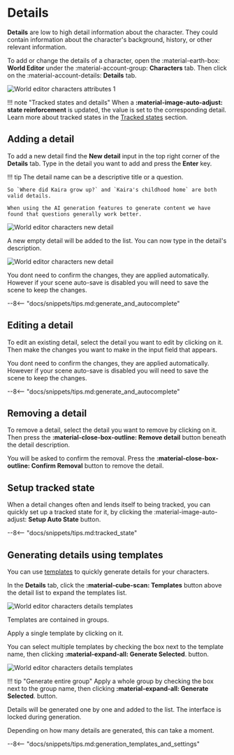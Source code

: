 # Details

**Details** are low to high detail information about the character. They could contain information about the character's background, history, or other relevant information.

To add or change the details of a character, open the :material-earth-box: **World Editor** under the :material-account-group: **Characters** tab. Then click on the :material-account-details: **Details** tab.

![World editor characters attributes 1](/talemate/img/0.26.0/world-editor-characters-details.png)

!!! note "Tracked states and details"
    When a **:material-image-auto-adjust: state reinforcement** is updated, the value is set to the corresponding detail. Learn more about tracked states in the [Tracked states](/user-guide/world-editor/characters/states) section. 

## Adding a detail

To add a new detail find the **New detail** input in the top right corner of the **Details** tab. Type in 
the detail you want to add and press the **Enter** key.

!!! tip
    The detail name can be a descriptive title or a question. 
    
    So `Where did Kaira grow up?` and `Kaira's childhood home` are both valid details.

    When using the AI generation features to generate content we have found that questions generally work better.

![World editor characters new detail](/talemate/img/0.26.0/world-editor-characters-details-new-detail-1.png)

A new empty detail will be added to the list. You can now type in the detail's description.

![World editor characters new detail](/talemate/img/0.26.0/world-editor-characters-details-new-detail-2.png)

You dont need to confirm the changes, they are applied automatically. However if your scene auto-save is disabled you will need to save the scene to keep the changes.

--8<-- "docs/snippets/tips.md:generate_and_autocomplete"

## Editing a detail

To edit an existing detail, select the detail you want to edit by clicking on it. Then make the changes you want to make in the input field that appears.

You dont need to confirm the changes, they are applied automatically. However if your scene auto-save is disabled you will need to save the scene to keep the changes.

--8<-- "docs/snippets/tips.md:generate_and_autocomplete"

## Removing a detail

To remove a detail, select the detail you want to remove by clicking on it. Then press the **:material-close-box-outline: Remove detail** button beneath the detail description.

You will be asked to confirm the removal. Press the **:material-close-box-outline: Confirm Removal** button to remove the detail.

## Setup tracked state

When a detail changes often and lends itself to being tracked, you can quickly set up a tracked state for it, by clicking the :material-image-auto-adjust: **Setup Auto State** button.

--8<-- "docs/snippets/tips.md:tracked_state"

## Generating details using templates

You can use [templates](/user-guide/world-editor/templates/detail) to quickly generate details for your characters. 

In the **Details** tab, click the **:material-cube-scan: Templates** button above the detail list to expand the templates list. 

![World editor characters details templates](/talemate/img/0.26.0/world-editor-characters-detail-from-template-2.png)

Templates are contained in groups.

Apply a single template by clicking on it. 

You can select multiple templates by checking the box next to the template name, then clicking **:material-expand-all: Generate Selected**. button.

![World editor characters details templates](/talemate/img/0.26.0/world-editor-characters-detail-from-template-3.png)

!!! tip "Generate entire group"
    Apply a whole group by checking the box next to the group name, then clicking **:material-expand-all: Generate Selected**. button.


Details will be generated one by one and added to the list. The interface is locked during generation.

Depending on how many details are generated, this can take a moment.

--8<-- "docs/snippets/tips.md:generation_templates_and_settings"